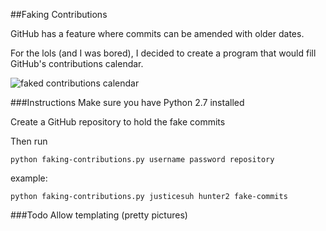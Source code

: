 ##Faking Contributions

GitHub has a feature where commits can be amended with older dates.

For the lols (and I was bored), I decided to create a program that would fill GitHub's contributions calendar.

![faked contributions calendar](http://www.justicesuh.com/images/fc.png)

###Instructions
Make sure you have Python 2.7 installed

Create a GitHub repository to hold the fake commits

Then run
    
    python faking-contributions.py username password repository

example:

    python faking-contributions.py justicesuh hunter2 fake-commits


###Todo
Allow templating (pretty pictures)